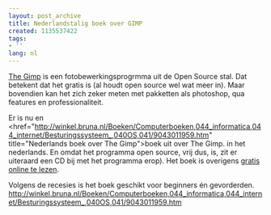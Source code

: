 ```yaml
---
layout: post_archive
title: Nederlandstalig boek over GIMP
created: 1135537422
tags:
- ''
lang: nl
---
```

[The Gimp](http://www.gimp.org/ "gratis photoshop alternatief") is een fotobewerkingsprogrmma uit de Open Source stal. Dat betekent dat het gratis is (al houdt open source wel wat meer in). Maar bovendien kan het zich zeker meten met pakketten als photoshop, qua features en professionaliteit.

Er is nu en <href="http://winkel.bruna.nl/Boeken/Computerboeken,044_informatica,044_internet/Besturingssysteem_,040OS,041/9043011959.htm" title="Nederlands boek over The Gimp">boek uit over The Gimp. in het nederlands. En omdat het programma open source, vrij dus, is, zit er uiteraard een CD bij met het programma erop). Het boek is overigens [gratis online te lezen](http://www.ossl.nl/modules/freecontent/index.php?id=6).

Volgens de recesies is het boek geschikt voor beginners én gevorderden. http://winkel.bruna.nl/Boeken/Computerboeken,044_informatica,044_internet/Besturingssysteem_,040OS,041/9043011959.htm
